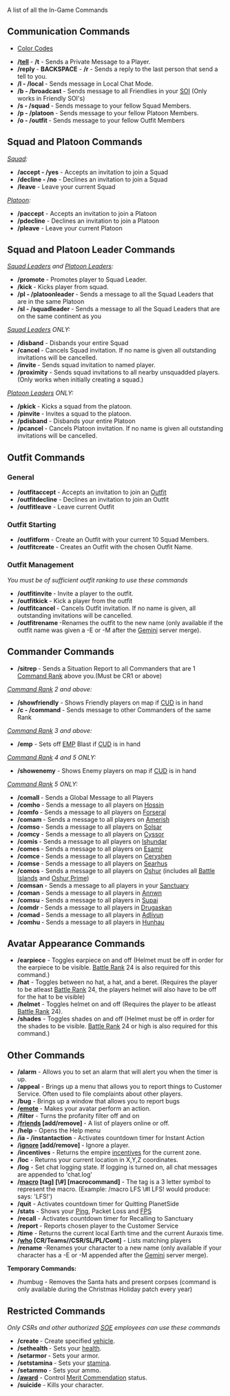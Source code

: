 A list of all the In-Game Commands

## Communication Commands

- [Color Codes](Color_Codes.md)

<!-- -->

- **/[tell](Tell.md) <name> <message>** - **/t** - Sends a Private Message to a
  Player.
- **/reply <message>** - **BACKSPACE** - **/r** - Sends a reply to the last
  person that send a tell to you.
- **/l <text> - /local <text>** - Sends message in Local Chat Mode.
- **/b <text> - /broadcast <text>** - Sends message to all Friendlies in your
  [SOI](../locations/Sphere_of_Influence.md) (Only works in Friendly SOI's)
- **/s <text> - /squad <text>** - Sends message to your fellow Squad Members.
- **/p <text> - /platoon <text>** - Sends message to your fellow Platoon
  Members.
- **/o <text> - /outfit <text>** - Sends message to your fellow Outfit Members

## Squad and Platoon Commands

_[Squad](../terminology/Squad.md):_

- **/accept - /yes** - Accepts an invitation to join a Squad
- **/decline - /no** - Declines an invitation to join a Squad
- **/leave** - Leave your current Squad

_[Platoon](../terminology/Platoon.md):_

- **/paccept** - Accepts an invitation to join a Platoon
- **/pdecline** - Declines an invitation to join a Platoon
- **/pleave** - Leave your current Platoon

## Squad and Platoon Leader Commands

_[Squad Leaders](../terminology/Squad_Leader.md) and
[Platoon Leaders](../terminology/Platoon_Leader.md):_

- **/promote <name>** - Promotes player to Squad Leader.
- **/kick <name>** - Kicks player from squad.
- **/pl <text> - /platoonleader <text>** - Sends a message to all the Squad
  Leaders that are in the same Platoon
- **/sl <text> - /squadleader <text>** - Sends a message to all the Squad
  Leaders that are on the same continent as you

_[Squad Leaders](../terminology/Squad_Leader.md) ONLY:_

- **/disband** - Disbands your entire Squad
- **/cancel <playername>** - Cancels Squad invitation. If no name is given all
  outstanding invitations will be cancelled.
- **/invite <playername>** - Sends squad invitation to named player.
- **/proximity** - Sends squad invitations to all nearby unsquadded players.
  (Only works when initially creating a squad.)

_[Platoon Leaders](../terminology/Platoon_Leader.md) ONLY:_

- **/pkick <squad leaders name>** - Kicks a squad from the platoon.
- **/pinvite <squad leaders name>** - Invites a squad to the platoon.
- **/pdisband** - Disbands your entire Platoon
- **/pcancel <squadleadername>** - Cancels Platoon invitation. If no name is
  given all outstanding invitations will be cancelled.

## Outfit Commands

### General

- **/outfitaccept** - Accepts an invitation to join an
  [Outfit](../terminology/Outfit.md)
- **/outfitdecline** - Declines an invitation to join an Outfit
- **/outfitleave** - Leave current Outfit

### Outfit Starting

- **/outfitform** - Create an Outfit with your current 10 Squad Members.
- **/outfitcreate <outfitname>** - Creates an Outfit with the chosen Outfit
  Name.

### Outfit Management

_You must be of sufficient outfit ranking to use these commands_

- **/outfitinvite <name>** - Invite a player to the outfit.
- **/outfitkick <name>** - Kick a player from the outfit
- **/outfitcancel <name>** - Cancels Outfit invitation. If no name is given, all
  outstanding invitations will be cancelled.
- **/outfitrename <new name>** -Renames the outfit to the new name (only
  available if the outfit name was given a -E or -M after the
  [Gemini](../etc/Gemini.md) server merge).

## Commander Commands

- **/sitrep <text>** - Sends a Situation Report to all Commanders that are 1
  [Command Rank](../terminology/Command_Rank.md) above you.(Must be CR1 or
  above)

_[Command Rank](../terminology/Command_Rank.md) 2 and above:_

- **/showfriendly** - Shows Friendly players on map if
  [CUD](../weapons/Command_Uplink_Device.md) is in hand
- **/c <text> - /command <text>** - Sends message to other Commanders of the
  same Rank

_[Command Rank](../terminology/Command_Rank.md) 3 and above:_

- **/emp** - Sets off [EMP](EMP.md) Blast if
  [CUD](../weapons/Command_Uplink_Device.md) is in hand

_[Command Rank](../terminology/Command_Rank.md) 4 and 5 ONLY:_

- **/showenemy** - Shows Enemy players on map if
  [CUD](../weapons/Command_Uplink_Device.md) is in hand

_[Command Rank](../terminology/Command_Rank.md) 5 ONLY:_

- **/comall <text>** - Sends a Global Message to all Players
- **/comho <text>** - Sends a message to all players on
  [Hossin](../locations/Hossin.md)
- **/comfo <text>** - Sends a message to all players on
  [Forseral](../locations/Forseral.md)
- **/comam <text>** - Sends a message to all players on
  [Amerish](../locations/Amerish.md)
- **/comso <text>** - Sends a message to all players on
  [Solsar](../locations/Solsar.md)
- **/comcy <text>** - Sends a message to all players on
  [Cyssor](../locations/Cyssor.md)
- **/comis <text>** - Sends a message to all players on
  [Ishundar](../locations/Ishundar.md)
- **/comes <text>** - Sends a message to all players on
  [Esamir](../locations/Esamir.md)
- **/comce <text>** - Sends a message to all players on
  [Ceryshen](../locations/Ceryshen.md)
- **/comse <text>** - Sends a message to all players on
  [Searhus](../locations/Searhus.md)
- **/comos <text>** - Sends a message to all players on
  [Oshur](../locations/Oshur.md) (includes all
  [Battle Islands](../locations/Battle_Islands.md) and
  [Oshur Prime](../locations/Oshur_Prime.md))
- **/comsan <text>** - Sends a message to all players in your
  [Sanctuary](../locations/Sanctuary.md)
- **/coman <text>** - Sends a message to all players in
  [Annwn](../locations/Annwn.md)
- **/comsu <text>** - Sends a message to all players in
  [Supai](../locations/Supai.md)
- **/comdr <text>** - Sends a message to all players in
  [Drugaskan](../locations/Drugaskan.md)
- **/comad <text>** - Sends a message to all players in
  [Adlivun](../locations/Adlivun.md)
- **/comhu <text>** - Sends a message to all players in
  [Hunhau](../locations/Hunhau.md)

## Avatar Appearance Commands

- **/earpiece** - Toggles earpiece on and off (Helmet must be off in order for
  the earpiece to be visible. [Battle Rank](../terminology/Battle_Rank.md) 24 is
  also required for this command.)
- **/hat** - Toggles between no hat, a hat, and a beret. (Requires the player to
  be atleast [Battle Rank](../terminology/Battle_Rank.md) 24, the players helmet
  will also have to be off for the hat to be visible)
- **/helmet** - Toggles helmet on and off (Requires the player to be atleast
  [Battle Rank](../terminology/Battle_Rank.md) 24).
- **/shades** - Toggles shades on and off (Helmet must be off in order for the
  shades to be visible. [Battle Rank](../terminology/Battle_Rank.md) 24 or high
  is also required for this command.)

## Other Commands

- **/alarm** - Allows you to set an alarm that will alert you when the timer is
  up.
- **/appeal** - Brings up a menu that allows you to report things to Customer
  Service. Often used to file complaints about other players.
- **/bug** - Brings up a window that allows you to report bugs
- **/[emote](Emote.md) <action>** - Makes your avatar perform an action.
- **/filter** - Turns the profanity filter off and on
- **/[friends](Friends_List.md) \[add/remove\] <playername>** - A list of
  players online or off.
- **/help** - Opens the Help menu
- **/ia - /instantaction** - Activates countdown timer for Instant Action
- **/[ignore](../terminology/Ignore.md) \[add/remove\] <playername>** - Ignore a
  player.
- **/incentives** - Returns the empire [incentives](../terminology/Incentives.md) for the
  current zone.
- **/loc** - Returns your current location in X,Y,Z coordinates.
- **/log** - Set chat logging state. If logging is turned on, all chat messages
  are appended to 'chat.log'
- **/[macro](../etc/Macro.md) \[tag\] \[\\#<channel>\] \[macrocommand\]** - The
  tag is a 3 letter symbol to represent the macro. (Example: /macro LFS \\#l
  LFS! would produce: <YourName> says: 'LFS!')
- **/quit** - Activates countdown timer for Quitting PlanetSide
- **/stats** - Shows your [Ping](../terminology/Ping.md), Packet Loss and
  [FPS](../terminology/FPS.md)
- **/recall** - Activates countdown timer for Recalling to Sanctuary
- **/report <playername>** - Reports chosen player to the Customer Service
- **/time** - Returns the current local Earth time and the current Auraxis time.
- **/[who](Who.md) \[CR/Teams/<name>/CSR/SL/PL/Cont\]** - Lists matching players
- **/rename <new name>** -Renames your character to a new name (only available
  if your character has a -E or -M appended after the [Gemini](../etc/Gemini.md)
  server merge).

**Temporary Commands:**

- /humbug - Removes the Santa hats and present corpses (command is only
  available during the Christmas Holiday patch every year)

## Restricted Commands

_Only CSRs and other authorized
[SOE](../etc/Sony_Online_Entertainment.md) employees can use these commands_

- **/create <name>** - Create specified [vehicle](../vehicles/Vehicle.md).
- **/sethealth <amount>** - Sets your [health](../terminology/Health.md).
- **/setarmor <amount>** - Sets your armor.
- **/setstamina <amount>** - Sets your [stamina](../terminology/Stamina.md).
- **/setammo <amount>** - Sets your ammo.
- **/[award](Award.md)** - Control
  [Merit Commendation](../merits/Merit_Commendations.md) status.
- **/suicide** - Kills your character.


